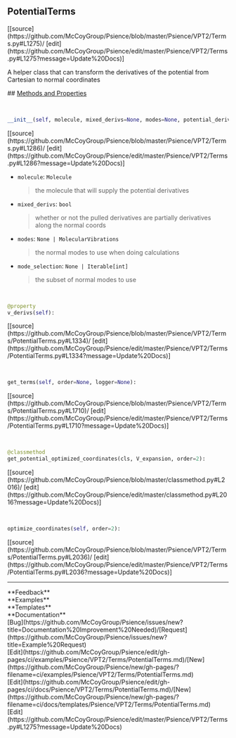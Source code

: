## <a id="Psience.VPT2.Terms.PotentialTerms">PotentialTerms</a> 

<div class="docs-source-link" markdown="1">
[[source](https://github.com/McCoyGroup/Psience/blob/master/Psience/VPT2/Terms.py#L1275)/
[edit](https://github.com/McCoyGroup/Psience/edit/master/Psience/VPT2/Terms.py#L1275?message=Update%20Docs)]
</div>

A helper class that can transform the derivatives of the potential from Cartesian to normal coordinates







<div class="collapsible-section">
 <div class="collapsible-section collapsible-section-header" markdown="1">
## <a class="collapse-link" data-toggle="collapse" href="#methods" markdown="1"> Methods and Properties</a> <a class="float-right" data-toggle="collapse" href="#methods"><i class="fa fa-chevron-down"></i></a>
 </div>
 <div class="collapsible-section collapsible-section-body collapse show" id="methods" markdown="1">
 
<a id="Psience.VPT2.Terms.PotentialTerms.__init__" class="docs-object-method">&nbsp;</a> 
```python
__init__(self, molecule, mixed_derivs=None, modes=None, potential_derivatives=None, mode_selection=None, mode_transformation=None, full_surface_mode_selection=None, logger=None, parallelizer=None, checkpointer=None, check_input_force_constants=True, allow_higher_potential_terms=False, hessian_tolerance=0.0001, grad_tolerance=0.0001, freq_tolerance=0.002, **opts): 
```
<div class="docs-source-link" markdown="1">
[[source](https://github.com/McCoyGroup/Psience/blob/master/Psience/VPT2/Terms.py#L1286)/
[edit](https://github.com/McCoyGroup/Psience/edit/master/Psience/VPT2/Terms.py#L1286?message=Update%20Docs)]
</div>

  - `molecule`: `Molecule`
    > the molecule that will supply the potential derivatives
  - `mixed_derivs`: `bool`
    > whether or not the pulled derivatives are partially derivatives along the normal coords
  - `modes`: `None | MolecularVibrations`
    > the normal modes to use when doing calculations
  - `mode_selection`: `None | Iterable[int]`
    > the subset of normal modes to use


<a id="Psience.VPT2.Terms.PotentialTerms.v_derivs" class="docs-object-method">&nbsp;</a> 
```python
@property
v_derivs(self): 
```
<div class="docs-source-link" markdown="1">
[[source](https://github.com/McCoyGroup/Psience/blob/master/Psience/VPT2/Terms/PotentialTerms.py#L1334)/
[edit](https://github.com/McCoyGroup/Psience/edit/master/Psience/VPT2/Terms/PotentialTerms.py#L1334?message=Update%20Docs)]
</div>


<a id="Psience.VPT2.Terms.PotentialTerms.get_terms" class="docs-object-method">&nbsp;</a> 
```python
get_terms(self, order=None, logger=None): 
```
<div class="docs-source-link" markdown="1">
[[source](https://github.com/McCoyGroup/Psience/blob/master/Psience/VPT2/Terms/PotentialTerms.py#L1710)/
[edit](https://github.com/McCoyGroup/Psience/edit/master/Psience/VPT2/Terms/PotentialTerms.py#L1710?message=Update%20Docs)]
</div>


<a id="Psience.VPT2.Terms.PotentialTerms.get_potential_optimized_coordinates" class="docs-object-method">&nbsp;</a> 
```python
@classmethod
get_potential_optimized_coordinates(cls, V_expansion, order=2): 
```
<div class="docs-source-link" markdown="1">
[[source](https://github.com/McCoyGroup/Psience/blob/master/classmethod.py#L2016)/
[edit](https://github.com/McCoyGroup/Psience/edit/master/classmethod.py#L2016?message=Update%20Docs)]
</div>


<a id="Psience.VPT2.Terms.PotentialTerms.optimize_coordinates" class="docs-object-method">&nbsp;</a> 
```python
optimize_coordinates(self, order=2): 
```
<div class="docs-source-link" markdown="1">
[[source](https://github.com/McCoyGroup/Psience/blob/master/Psience/VPT2/Terms/PotentialTerms.py#L2036)/
[edit](https://github.com/McCoyGroup/Psience/edit/master/Psience/VPT2/Terms/PotentialTerms.py#L2036?message=Update%20Docs)]
</div>
 </div>
</div>












---


<div markdown="1" class="text-secondary">
<div class="container">
  <div class="row">
   <div class="col" markdown="1">
**Feedback**   
</div>
   <div class="col" markdown="1">
**Examples**   
</div>
   <div class="col" markdown="1">
**Templates**   
</div>
   <div class="col" markdown="1">
**Documentation**   
</div>
   <div class="col" markdown="1">
   
</div>
   <div class="col" markdown="1">
   
</div>
   <div class="col" markdown="1">
   
</div>
</div>
  <div class="row">
   <div class="col" markdown="1">
[Bug](https://github.com/McCoyGroup/Psience/issues/new?title=Documentation%20Improvement%20Needed)/[Request](https://github.com/McCoyGroup/Psience/issues/new?title=Example%20Request)   
</div>
   <div class="col" markdown="1">
[Edit](https://github.com/McCoyGroup/Psience/edit/gh-pages/ci/examples/Psience/VPT2/Terms/PotentialTerms.md)/[New](https://github.com/McCoyGroup/Psience/new/gh-pages/?filename=ci/examples/Psience/VPT2/Terms/PotentialTerms.md)   
</div>
   <div class="col" markdown="1">
[Edit](https://github.com/McCoyGroup/Psience/edit/gh-pages/ci/docs/Psience/VPT2/Terms/PotentialTerms.md)/[New](https://github.com/McCoyGroup/Psience/new/gh-pages/?filename=ci/docs/templates/Psience/VPT2/Terms/PotentialTerms.md)   
</div>
   <div class="col" markdown="1">
[Edit](https://github.com/McCoyGroup/Psience/edit/master/Psience/VPT2/Terms.py#L1275?message=Update%20Docs)   
</div>
   <div class="col" markdown="1">
   
</div>
   <div class="col" markdown="1">
   
</div>
   <div class="col" markdown="1">
   
</div>
</div>
</div>
</div>